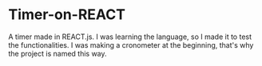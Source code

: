 # Timer-on-REACT
A timer made in REACT.js.
I was learning the language, so I made it to test the functionalities.
I was making a cronometer at the beginning, that's why the project is named this way.
